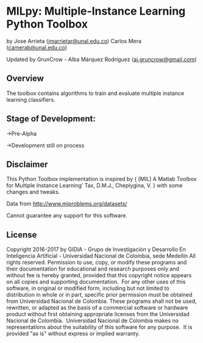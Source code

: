 MILpy: Multiple-Instance Learning Python Toolbox 
=====================================================

by Jose Arrieta (<jmarrietar@unal.edu.co>)
   Carlos Mera (<camerab@unal.edu.co>)

Updated by GrunCrow - Alba Márquez Rodríguez (ai.gruncrow@gmail.com)

Overview
--------
The toolbox contains algorithms to train and evaluate multiple instance learning classifiers.

Stage of Development:
---------------------
->Pre-Alpha

->Development still on process

Disclaimer
--------
This Python Toolbox implementation is inspired by { [MIL] A Matlab Toolbox for Multiple Instance Learning’ Tax, D.M.J., Cheplygina, V. } with some changes and tweaks. 

Data from http://www.miproblems.org/datasets/

Cannot guarantee any support for this software.

License
--------
Copyright 2016-2017 by GIDIA - Grupo de Investigación y Desarrollo En Inteligencia Artificial - Universidad Nacional de Colombia, sede Medellín
All rights reserved. 
Permission to use, copy, or modify these programs and their documentation for educational and research purposes only and without fee is hereby granted, provided that this copyright notice appears on all copies and supporting documentation.  For any other uses of this software, in original or modified form, including but not limited to distribution in whole or in part, specific prior permission must be obtained from Universidad Nacional de Colombia.
These programs shall not be used, rewritten, or adapted as the basis of a commercial software or hardware product without first obtaining appropriate licenses from the Universidad Nacional de Colombia.  Universidad Nacional de Colombia makes no representations about the suitability of this software for any purpose.  It is provided "as is" without express or implied warranty.

